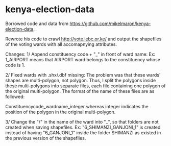 kenya-election-data
===================

Borrowed code and data from https://github.com/mikelmaron/kenya-election-data.

Rewrote his code to crawl http://vote.iebc.or.ke/ and output the shapefiles of the voting wards with all accomapnying attributes. 

Changes: 
1/ Append constituency code + "_" in front of ward name:
Ex: 1_AIRPORT means that AIRPORT ward belongs to the constituency whose code is 1. 

2/ Fixed wards with .shx/.dbf missing:
The problem was that these wards' shapes are multi-polygon, not polygon. Thus, I split the polygons inside these multi-polygons into separate files, each file containing one polygon of the original multi-polygon. The format of the name of these files are as followed:

Constituencycode_wardname_integer whereas integer indicates the position of the polygon in the original multi-polygon.

3/ Change the "/" in the name of the ward into "_", so that folders are not created when saving shapefiles. 
Ex: "6_SHIMANZI_GANJONI_1" is created instead of having "6_GANJONI_1" inside the folder SHIMANZI as existed in the previous version of the shapefiles.
